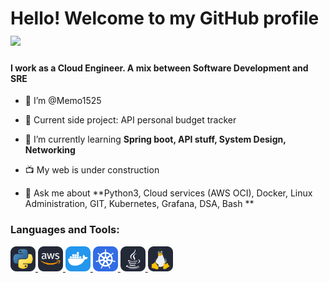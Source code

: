 
<h1>Hello! Welcome to my GitHub profile <img src="https://media.giphy.com/media/hvRJCLFzcasrR4ia7z/giphy.gif" width="25px"></h1>
<h4>I work as a Cloud Engineer. A mix between Software Development and SRE</h4>

- 👋  I’m @Memo1525

- 🔭 Current side project:   API personal budget tracker

- 🌱 I’m currently learning **Spring boot, API stuff, System Design, Networking**

- 📺 My web is under construction

- 💬 Ask me about **Python3, Cloud services (AWS OCI), Docker, Linux Administration, GIT, Kubernetes, Grafana, DSA, Bash **




<h3 align="left">Languages and Tools:</h3>
<p align="left"> <a href="https://www.python.org/" target="_blank"> <img src="https://raw.githubusercontent.com/tandpfun/skill-icons/refs/heads/main/icons/Python-Dark.svg" alt="python" width="40" height="40"/> </a> <a href="https://aws.amazon.com/" target="_blank"> <img src="https://raw.githubusercontent.com/tandpfun/skill-icons/refs/heads/main/icons/AWS-Dark.svg" alt="aws" width="40" height="40"/> </a> <a href="https://www.docker.com/" target="_blank"> <img src="https://raw.githubusercontent.com/tandpfun/skill-icons/refs/heads/main/icons/Docker.svg" alt="docker" width="40" height="40"/> </a> <a href="https://kubernetes.io/" target="_blank"> <img src="https://raw.githubusercontent.com/tandpfun/skill-icons/refs/heads/main/icons/Kubernetes.svg" alt="kubernetes" width="40" height="40"/> </a> <a href="https://www.java.com/en/" target="_blank"> <img src="https://raw.githubusercontent.com/tandpfun/skill-icons/refs/heads/main/icons/Java-Dark.svg" alt="java" width="40" height="40"/> </a> <a href="https://www.linux.org/" target="_blank"> <img src="https://raw.githubusercontent.com/tandpfun/skill-icons/refs/heads/main/icons/Linux-Dark.svg" alt="linux" width="40" height="40"/> </a> </p>